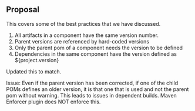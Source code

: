 Proposal
--------

This covers some of the best practices that we have discussed.

1. All artifacts in a component have the same version number.
2. Parent versions are referenced by hard-coded versions
3. Only the parent pom of a component needs the version to be defined
4. Dependencies in the same component have the version defined as ${project.version}

Updated this to match.

Issue: Even if the parent version has been corrected, if one of the child POMs defines an older version, it is that one that is used and not the parent pom without warning. This leads to issues in dependent builds. Maven Enforcer plugin does NOT enforce this.